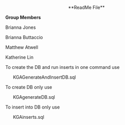 <p align="center">  **ReadMe File**
</p>



**Group Members**

Brianna Jones

Brianna Buttaccio

Matthew Atwell

Katherine Lin



To create the DB and run inserts in one command use 

&nbsp;&nbsp;&nbsp;&nbsp;&nbsp;&nbsp;KGAGenerateAndInsertDB.sql


To create DB only use

&nbsp;&nbsp;&nbsp;&nbsp;&nbsp;&nbsp;KGAgenerateDB.sql


To insert into DB only use

&nbsp;&nbsp;&nbsp;&nbsp;&nbsp;&nbsp;KGAinserts.sql
